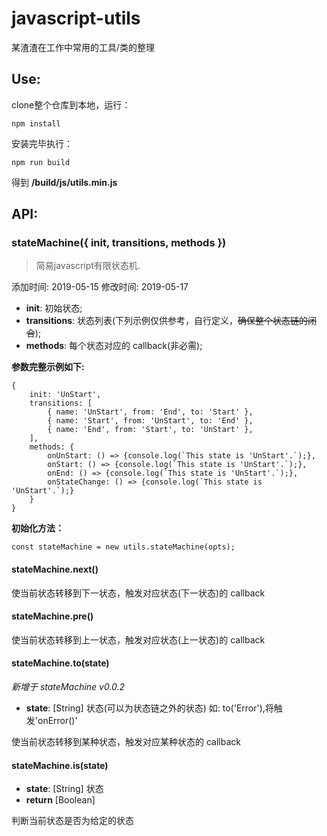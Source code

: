 # javascript-utils
某渣渣在工作中常用的工具/类的整理

## Use:

clone整个仓库到本地，运行：
```
npm install
```
安装完毕执行：
```
npm run build
```
得到 **/build/js/utils.min.js**

## API:

### stateMachine({ init, transitions, methods })

> 简易javascript有限状态机.
   
添加时间: 2019-05-15
修改时间: 2019-05-17

- **init**: 初始状态;
- **transitions**: 状态列表(下列示例仅供参考，自行定义，~~确保整个状态链的闭合~~);
- **methods**: 每个状态对应的 callback(非必需);

**参数完整示例如下:**
```
{
    init: 'UnStart',
    transitions: [
        { name: 'UnStart', from: 'End', to: 'Start' },
        { name: 'Start', from: 'UnStart', to: 'End' },
        { name: 'End', from: 'Start', to: 'UnStart' },
    ],
    methods: {
        onUnStart: () => {console.log(`This state is 'UnStart'.`);},
        onStart: () => {console.log(`This state is 'UnStart'.`);},
        onEnd: () => {console.log(`This state is 'UnStart'.`);},
        onStateChange: () => {console.log(`This state is 'UnStart'.`);}
    }
}
```

**初始化方法：**

```
const stateMachine = new utils.stateMachine(opts);
```

#### stateMachine.next()

使当前状态转移到下一状态，触发对应状态(下一状态)的 callback

#### stateMachine.pre()

使当前状态转移到上一状态，触发对应状态(上一状态)的 callback

#### stateMachine.to(state)

*新增于 stateMachine v0.0.2*

- **state**: [String] 状态(可以为状态链之外的状态) 如: to('Error'),将触发'onError()'

使当前状态转移到某种状态，触发对应某种状态的 callback

#### stateMachine.is(state)

- **state**: [String] 状态
- **return** [Boolean]

判断当前状态是否为给定的状态
